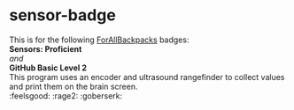 # sensor-badge
This is for the following [ForAllBackpacks](https://www.forallbackpacks.com) badges:  
**Sensors: Proficient**  
*and*  
**GitHub Basic Level 2**  
This program uses an encoder and ultrasound rangefinder to collect values and print them on the brain screen.  
:feelsgood: :rage2: :goberserk:
